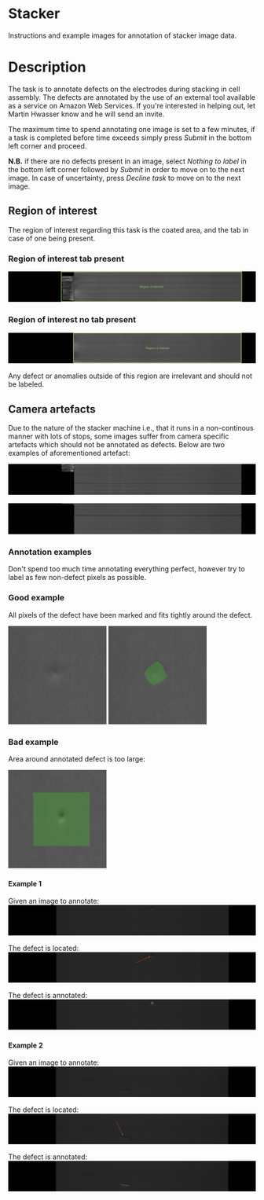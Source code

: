 # Stacker
Instructions and example images for annotation of stacker image data.

# Description

The task is to annotate defects on the electrodes during stacking in cell assembly. The defects are annotated by the use of an external tool available as a service on Amazon Web Services. If you're interested in helping out, let Martin Hwasser know and he will send an invite.

The maximum time to spend annotating one image is set to a few minutes, if a task is completed before time exceeds simply press _Submit_ in the bottom left corner and proceed.

__N.B.__ if there are no defects present in an image, select _Nothing to label_ in the bottom left corner followed by _Submit_ in order to move on to the next image. In case of uncertainty, press _Decline task_ to move on to the next image.

## Region of interest

The region of interest regarding this task is the coated area, and the tab in case of one being present.

### Region of interest tab present
![Region of interest](../images/stacker/Roi-tab.png)

### Region of interest no tab present
![Region of interest](../images/stacker/Roi-notab.png)

Any defect or anomalies outside of this region are irrelevant and should not be labeled.

## Camera artefacts

Due to the nature of the stacker machine i.e., that it runs in a non-continous manner with lots of stops, some images suffer from camera specific artefacts which should not be annotated as defects. Below are two examples of aforementioned artefact:

![Artefact1](../images/stacker/artefact1.jpg)

![Artefact2](../images/stacker/artefact2.jpg)


### Annotation examples

Don't spend too much time annotating everything perfect, however try to label as few non-defect pixels as possible.

### Good example

All pixels of the defect have been marked and fits tightly around the defect.

<img src='../images/presser/anomaly-unannotated.png' width="200" height="200" /> <img src='../images/presser/anomaly-annotated.png' width="200" height="200" />

### Bad example

Area around annotated defect is too large:

<img src='../images/presser/bad-bbox/anomaly-bad-annotation.png' width="200" height="200" />

#### Example 1

Given an image to annotate:
![Example image](../images/stacker/unlabeled1.png)

The defect is located:
![Example image defect arrow](../images/stacker/unlabeled1-arrow.png)

The defect is annotated:
![Example image defect arrow](../images/stacker/labeled1.png)

#### Example 2

Given an image to annotate:
![Example image](../images/stacker/unlabeled2.png)

The defect is located:
![Example image defect arrow](../images/stacker/unlabeled2-arrow.png)

The defect is annotated:
![Example image defect arrow](../images/stacker/labeled2.png)